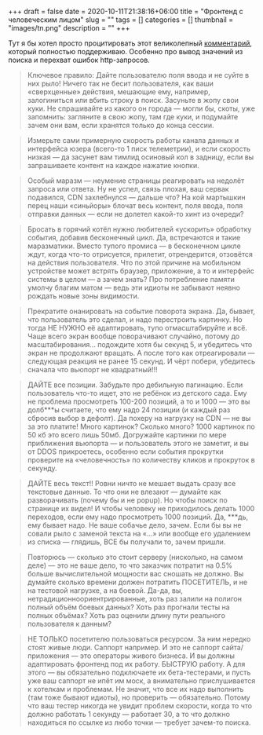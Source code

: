 +++ 
draft = false
date = 2020-10-11T21:38:16+06:00
title = "Фронтенд с человеческим лицом"
slug = "" 
tags = []
categories = []
thumbnail = "images/tn.png"
description = ""
+++

Тут я бы хотел просто процитировать этот великолепный [комментарий](https://dou.ua/forums/topic/31720/?from=fptech#1966695), который полностью поддерживаю.
Особенно про вывод значений из поиска и перехват ошибок http-запросов.

>Ключевое правило: Дайте пользователю поля ввода и не суйте в них рыло!
Ничего так не бесит пользователя, как ваши «сверхценные» действия, мешающие ему, например, залогиниться или вбить строку в поиск. Засуньте в жопу свои куки. Не спрашивайте из какого он города — могли бы, скоты, уже запомнить: загляните в свою жопу, там где куки, и подумайте зачем они вам, если хранятся только до конца сессии.

>Измерьте сами примерную скорость работы канала данных и интерфейса юзера (всего-то 1 писк телеметрии), и если скорость низкая — да засунет вам тимлид осиновый кол в задницу, если вы запрашиваете контент на каждое нажатие кнопки.

>Особый маразм — неумение страницы реагировать на недолёт запроса или ответа. Ну не успел, связь плохая, ваш сервак подавился, CDN захлебнулся — дальше что? На кой мартышкин перец наши «синьйоры» блочат весь контент, поля ввода, поля отправки данных — если не долетел какой-то хинт из очереди?

>Бросать в горячий котёл нужно любителей «ускорить» обработку события, добавив бесконечный цикл. Да, встречаются и такие маразматики. Вместо тупого промиса — в бесконечном цикле ждут, когда что-то отрисуется, прилетит, отрендерится, отзовётся на действия пользователя. Что по этой причине на мобильном устройстве может встрять браузер, приложение, а то и интерфейс системы в целом — а зачем знать? Про потребление памяти умолчу благим матом — ведь эти идиоты не забывают неявно рождать новые зоны видимости.

>Прекратите онанировать на событие поворота экрана. Да, бывает, что пользователь это сделал, и надо перестроить картинку. Но тогда НЕ НУЖНО её адаптировать, тупо отмасштабируйте и всё. Чаще всего экран вообще поворачивают случайно, потому до масштабирования... подождите хотя бы секунд 5, и убедитесь что экран не продолжают вращать. А после того как отреагировали — следующая реакция не ранее 15 секунд. И чёрт побери, убедитесь сначала что вьюпорт не квадратный!!!

>ДАЙТЕ все позиции. Забудьте про дебильную пагинацию. Если пользователь что-то ищет, это не ребёнок из детского сада. Ему не проблема просмотреть 100-200 позиций, а то и 1000 — это вы долб***ы считаете, что ему надо 24 позиции (и каждый раз сбросив выбор в дефолт). Да похеру на нагрузку на CDN — не вы за это платите! Много картинок? Сколько много? 1000 картинок по 50 кб это всего лишь 50мб. Догружайте картинки по мере приближения вьюпорта — и пользователь этого не заметит, и вы от DDOS прикроетесь, особенно если события прокрутки проверите на «человечность» по количеству кликов и прокруток в секунду.

>ДАЙТЕ весь текст!! Ровни ничто не мешает выдать сразу все текстовые данные. То что они не влезают — думайте как разворачивать (почему бы и не popup). Но чтобы поиск по странице их видел! И чтобы человеку не приходилось делать 1000 переходов, если ему надо просмотреть 1000 позиций. Да, ***дь, ему бывает надо. Не ваше собачье дело, зачем. Если бы вы не совали рыло с заменой текста на «...» или вообще его удалением из списка — глядишь, ВСЕ бы получали то, зачем пришли.

>Повторюсь — сколько это стоит серверу (нисколько, на самом деле) — это не ваше дело, то что заказчик потратит на 0.5% больше вычислительной мощности вас сношать не должно. Вы думайте сколько времени должен потратить ПОСЕТИТЕЛЬ, и не на тестовой нагрузке, а на боевой. Да-да, вы, нетрадиционноориентрированные, хоть раз залили на полигон полный объём боевых данных? Хоть раз прогнали тесты на полных объёмах? Хоть раз оценили длину пути реального пользователя к данным?

>НЕ ТОЛЬКО посетителю пользоваться ресурсом. За ним нередко стоят живые люди. Саппорт например. И это не саппорт сайта/приложения — это операторы живого бизнеса. И вы должны адаптировать фронтенд под их работу. БЫСТРУЮ работу. А для этого — вы обязательно подключаете их бета-тестерами, и пусть уже ваш саппорт не ипёт им моск, а внимательно прислушивается к хотелкам и проблемам. Не значит, что все их надо выполнить (там тоже бывают идиоты), но проверить — обязательно. Потому что ваш тестер никогда не увидит проблем скорости, когда то что должно работать 1 секунду — работает 30, а то что должно находиться по ссылке из любо точки — требует зачем-то поиска.